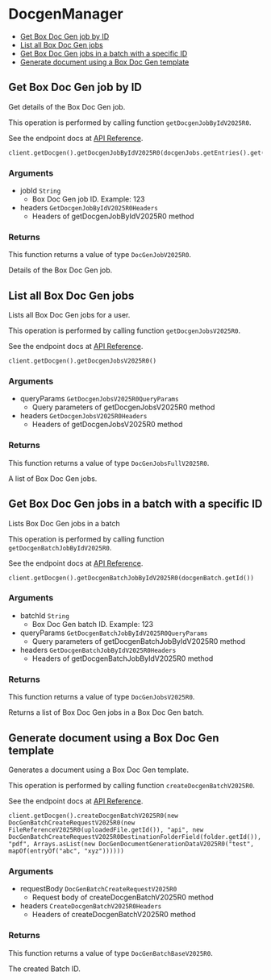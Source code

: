 # DocgenManager


- [Get Box Doc Gen job by ID](#get-box-doc-gen-job-by-id)
- [List all Box Doc Gen jobs](#list-all-box-doc-gen-jobs)
- [Get Box Doc Gen jobs in a batch with a specific ID](#get-box-doc-gen-jobs-in-a-batch-with-a-specific-id)
- [Generate document using a Box Doc Gen template](#generate-document-using-a-box-doc-gen-template)

## Get Box Doc Gen job by ID

Get details of the Box Doc Gen job.

This operation is performed by calling function `getDocgenJobByIdV2025R0`.

See the endpoint docs at
[API Reference](https://developer.box.com/reference/get-docgen-jobs-id-v2025.0/).

<!-- sample get_docgen_jobs_id_v2025.0 -->
```
client.getDocgen().getDocgenJobByIdV2025R0(docgenJobs.getEntries().get(0).getId())
```

### Arguments

- jobId `String`
  - Box Doc Gen job ID. Example: 123
- headers `GetDocgenJobByIdV2025R0Headers`
  - Headers of getDocgenJobByIdV2025R0 method


### Returns

This function returns a value of type `DocGenJobV2025R0`.

Details of the Box Doc Gen job.


## List all Box Doc Gen jobs

Lists all Box Doc Gen jobs for a user.

This operation is performed by calling function `getDocgenJobsV2025R0`.

See the endpoint docs at
[API Reference](https://developer.box.com/reference/get-docgen-jobs-v2025.0/).

<!-- sample get_docgen_jobs_v2025.0 -->
```
client.getDocgen().getDocgenJobsV2025R0()
```

### Arguments

- queryParams `GetDocgenJobsV2025R0QueryParams`
  - Query parameters of getDocgenJobsV2025R0 method
- headers `GetDocgenJobsV2025R0Headers`
  - Headers of getDocgenJobsV2025R0 method


### Returns

This function returns a value of type `DocGenJobsFullV2025R0`.

A list of Box Doc Gen jobs.


## Get Box Doc Gen jobs in a batch with a specific ID

Lists Box Doc Gen jobs in a batch

This operation is performed by calling function `getDocgenBatchJobByIdV2025R0`.

See the endpoint docs at
[API Reference](https://developer.box.com/reference/get-docgen-batch-jobs-id-v2025.0/).

<!-- sample get_docgen_batch_jobs_id_v2025.0 -->
```
client.getDocgen().getDocgenBatchJobByIdV2025R0(docgenBatch.getId())
```

### Arguments

- batchId `String`
  - Box Doc Gen batch ID. Example: 123
- queryParams `GetDocgenBatchJobByIdV2025R0QueryParams`
  - Query parameters of getDocgenBatchJobByIdV2025R0 method
- headers `GetDocgenBatchJobByIdV2025R0Headers`
  - Headers of getDocgenBatchJobByIdV2025R0 method


### Returns

This function returns a value of type `DocGenJobsV2025R0`.

Returns a list of Box Doc Gen jobs in a Box Doc Gen batch.


## Generate document using a Box Doc Gen template

Generates a document using a Box Doc Gen template.

This operation is performed by calling function `createDocgenBatchV2025R0`.

See the endpoint docs at
[API Reference](https://developer.box.com/reference/post-docgen-batches-v2025.0/).

<!-- sample post_docgen_batches_v2025.0 -->
```
client.getDocgen().createDocgenBatchV2025R0(new DocGenBatchCreateRequestV2025R0(new FileReferenceV2025R0(uploadedFile.getId()), "api", new DocGenBatchCreateRequestV2025R0DestinationFolderField(folder.getId()), "pdf", Arrays.asList(new DocGenDocumentGenerationDataV2025R0("test", mapOf(entryOf("abc", "xyz"))))))
```

### Arguments

- requestBody `DocGenBatchCreateRequestV2025R0`
  - Request body of createDocgenBatchV2025R0 method
- headers `CreateDocgenBatchV2025R0Headers`
  - Headers of createDocgenBatchV2025R0 method


### Returns

This function returns a value of type `DocGenBatchBaseV2025R0`.

The created Batch ID.



